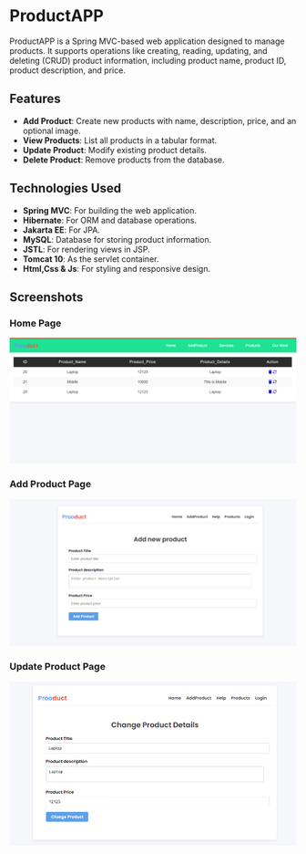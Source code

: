 # ProductAPP

ProductAPP is a Spring MVC-based web application designed to manage products. It supports operations like creating, reading, updating, and deleting (CRUD) product information, including product name, product ID, product description, and price. 

## Features

- **Add Product**: Create new products with name, description, price, and an optional image.
- **View Products**: List all products in a tabular format.
- **Update Product**: Modify existing product details.
- **Delete Product**: Remove products from the database.

## Technologies Used

- **Spring MVC**: For building the web application.
- **Hibernate**: For ORM and database operations.
- **Jakarta EE**: For JPA.
- **MySQL**: Database for storing product information.
- **JSTL**: For rendering views in JSP.
- **Tomcat 10**: As the servlet container.
- **Html,Css & Js**: For styling and responsive design.

## Screenshots

### Home Page

![Home Page](screenshots/home.PNG)

### Add Product Page

![Add Product Page](screenshots/addproduct.PNG)

### Update Product Page

![Product List](screenshots/update.PNG)
